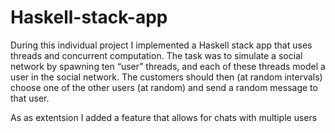 # Haskell-stack-app

During this individual project I implemented a Haskell stack app that uses threads and concurrent computation. The task was to simulate a social network by spawning ten “user” threads, and each of these threads model a user in the social network. The customers should then (at random intervals) choose one of the other users (at random) and send a random message to that user.

As as extentsion I added a feature that allows for chats with multiple users 
